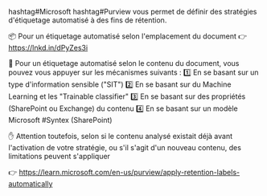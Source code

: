 hashtag#Microsoft hashtag#Purview vous permet de définir des stratégies d'étiquetage automatisé à des fins de rétention. 

📦 Pour un étiquetage automatisé selon l'emplacement du document 👉 https://lnkd.in/dPyZes3i

📄 Pour un étiquetage automatisé selon le contenu du document, vous pouvez vous appuyer sur les mécanismes suivants : 
1️⃣ En se basant sur un type d'information sensible ("SIT")
2️⃣ En se basant sur du Machine Learning et les "Trainable classifier"
3️⃣ En se basant sur des propriétés (SharePoint ou Exchange) du contenu
4️⃣ En se basant sur un modèle Microsoft #Syntex (SharePoint)

✋ Attention toutefois, selon si le contenu analysé existait déjà avant l'activation de votre stratégie, ou s'il s'agit d'un nouveau contenu, des limitations peuvent s'appliquer

👉 https://learn.microsoft.com/en-us/purview/apply-retention-labels-automatically

